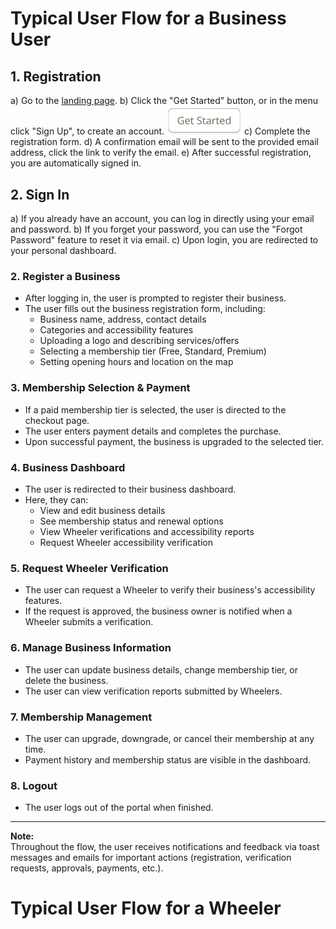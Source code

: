 # Typical User Flow for a Business User

## 1. Registration
a) Go to the [landing page](https://mm-business-portal-deed0db15d35.herokuapp.com/).
b) Click the "Get Started" button, or in the menu click "Sign Up", to create an account.
<img src="./readme_files/user_flow/get_started.png" alt="Get Started Button" width="120"/>
c) Complete the registration form.
d) A confirmation email will be sent to the provided email address, click the link to verify the email.
e) After successful registration, you are automatically signed in.

## 2. Sign In

a) If you already have an account, you can log in directly using your email and password.
b) If you forget your password, you can use the "Forgot Password" feature to reset it via email.
c) Upon login, you are redirected to your personal dashboard.

### 2. Register a Business
- After logging in, the user is prompted to register their business.
- The user fills out the business registration form, including:
  - Business name, address, contact details
  - Categories and accessibility features
  - Uploading a logo and describing services/offers
  - Selecting a membership tier (Free, Standard, Premium)
  - Setting opening hours and location on the map

### 3. Membership Selection & Payment
- If a paid membership tier is selected, the user is directed to the checkout page.
- The user enters payment details and completes the purchase.
- Upon successful payment, the business is upgraded to the selected tier.

### 4. Business Dashboard
- The user is redirected to their business dashboard.
- Here, they can:
  - View and edit business details
  - See membership status and renewal options
  - View Wheeler verifications and accessibility reports
  - Request Wheeler accessibility verification

### 5. Request Wheeler Verification
- The user can request a Wheeler to verify their business's accessibility features.
- If the request is approved, the business owner is notified when a Wheeler submits a verification.

### 6. Manage Business Information
- The user can update business details, change membership tier, or delete the business.
- The user can view verification reports submitted by Wheelers.

### 7. Membership Management
- The user can upgrade, downgrade, or cancel their membership at any time.
- Payment history and membership status are visible in the dashboard.

### 8. Logout
- The user logs out of the portal when finished.

---

**Note:**  
Throughout the flow, the user receives notifications and feedback via toast messages and emails for important actions (registration, verification requests, approvals, payments, etc.).


# Typical User Flow for a Wheeler


